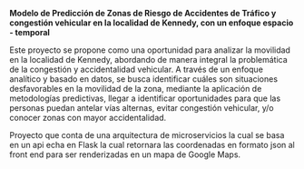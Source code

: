 **Modelo de Predicción de Zonas de Riesgo de Accidentes de Tráfico y congestión vehicular en la localidad de Kennedy, con un enfoque espacio - temporal**

Este proyecto se propone como una oportunidad para analizar la movilidad en la localidad de Kennedy, abordando de manera integral la problemática de la congestión 
y accidentalidad vehicular. A través de un enfoque analítico y basado en datos, se busca identificar cuáles son situaciones desfavorables en 
la movilidad de la zona, mediante la aplicación de metodologías predictivas, 
llegar a identificar oportunidades para que las personas puedan antelar vías alternas, evitar congestión vehicular, y/o conocer zonas con mayor accidentalidad.

Proyecto que conta de una arquitectura de microservicios la cual se basa en un api echa en Flask la cual retornara 
las coordenadas en formato json al front end para ser renderizadas en un mapa de Google Maps.
